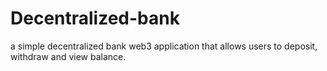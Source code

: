 # Decentralized-bank
a simple decentralized bank web3 application that allows users to deposit, withdraw and view balance.
